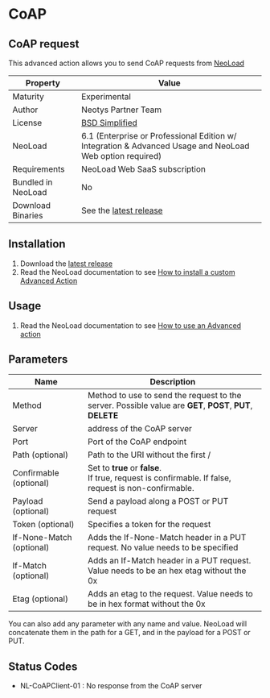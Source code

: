 # CoAP

## CoAP request
This advanced action allows you to send CoAP requests from [NeoLoad](https://www.neotys.com/neoload/overview)

| Property | Value |
| -----| -------------- |
| Maturity | Experimental |
| Author   | Neotys Partner Team |
| License  | [BSD Simplified](https://www.neotys.com/documents/legal/bsd-neotys.txt) |
| NeoLoad  | 6.1 (Enterprise or Professional Edition w/ Integration & Advanced Usage and NeoLoad Web option required)|
| Requirements | NeoLoad Web SaaS subscription |
| Bundled in NeoLoad | No
| Download Binaries | See the [latest release](https://github.com/ttheol/CoAP/releases/latest)

## Installation

1. Download the [latest release](https://github.com/ttheol/CoAP/releases/latest)
1. Read the NeoLoad documentation to see [How to install a custom Advanced Action](https://www.neotys.com/documents/doc/neoload/latest/en/html/#25928.htm)

## Usage

1. Read the NeoLoad documentation to see [How to use an Advanced action](https://www.neotys.com/documents/doc/neoload/latest/en/html/#25929.htm)

## Parameters
| Name             | Description |
| -----            | ----- |
| Method | Method to use to send the request to the server. Possible value are **GET**, **POST**, **PUT**, **DELETE** |
| Server | address of the CoAP server |
| Port | Port of the CoAP endpoint |
| Path (optional) |Path to the URI without the first / |
| Confirmable (optional) | Set to **true** or **false**. <br> If true, request is confirmable. If false, request is non-confirmable. |
| Payload (optional) | Send a payload along a POST or PUT request |
| Token (optional) | Specifies a token for the request |
| If-None-Match (optional) | Adds the If-None-Match header in a PUT request. No value needs to be specified |
| If-Match (optional) | Adds an If-Match header in a PUT request. Value needs to be an hex etag without the 0x |
| Etag (optional) | Adds an etag to the request. Value needs to be in hex format without the 0x |

You can also add any parameter with any name and value. NeoLoad will concatenate them in the path for a GET, and in the payload for a POST or PUT.

## Status Codes
* NL-CoAPClient-01 : No response from the CoAP server
